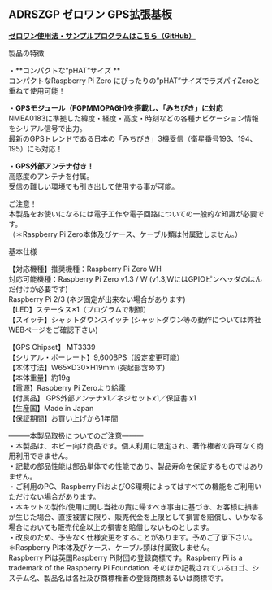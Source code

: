 <!--
---
name: ADRSZGP
class: board
type: other
formfactor: pHAT
manufacturer: BitTradeOne
description: ADRSZGP ゼロワン GPS拡張基板
url: http://bit-trade-one.co.jp/adrszgp/
github: https://github.com/bit-trade-one/RasPi-Zero-One-Series/tree/master/4th/ADRSZGP_GPS
buy: 
image: 'adrszgp.png'
pincount: 40
eeprom: no
power:
  '1':
  '2':
ground:
  '6':
  '9':
  '14':
  '20':
  '25':
  '30':
  '34':
  '39':
pin:
  '8':
    mode: uart
  '10':
    mode: uart
  '31':
    name: ShutDownSW
    mode: input
    active: low
  '37':
    name: StatusLED
    mode: output
    active: high
-->
ADRSZGP ゼロワン GPS拡張基板
--------------------

<!--
<img alt="" class="wp-image-8677" sizes="(max-width: 696px) 100vw, 696px" src="http://bit-trade-one.co.jp/wp/wp-content/uploads/2018/12/0dd687137ff34e4900abecc82b13d4b6.png" srcset="http://bit-trade-one.co.jp/wp/wp-content/uploads/2018/12/0dd687137ff34e4900abecc82b13d4b6.png 696w, http://bit-trade-one.co.jp/wp/wp-content/uploads/2018/12/0dd687137ff34e4900abecc82b13d4b6-300x129.png 300w"/>

![](data:image/svg+xml,%3Csvg%20xmlns=%22http://www.w3.org/2000/svg%22%20viewBox=%220%200%20%20%22%3E%3C/svg%3E)
-->

**[ゼロワン使用法・サンプルプログラムはこちら（GitHub）](https://github.com/bit-trade-one/RasPi-Zero-One-Series)**

製品の特徴

・**コンパクトな”pHAT”サイズ **          
コンパクトなRaspberry Pi Zero にぴったりの”pHAT”サイズでラズパイZeroと重ねて使用可能！

・**GPSモジュール（FGPMMOPA6H)を搭載し、「みちびき」に対応**  
NMEA0183に準拠した緯度・経度・高度・時刻などの各種ナビケーション情報をシリアル信号で出力。  
最新のGPSトレンドである日本の「みちびき」3機受信（衛星番号193、194、195）にも対応！

・**GPS外部アンテナ付き！**  
高感度のアンテナを付属。  
受信の難しい環境でも引き出して使用する事が可能。

<!--
<img alt="" class="wp-image-8678" sizes="(max-width: 696px) 100vw, 696px" src="http://bit-trade-one.co.jp/wp/wp-content/uploads/2018/12/68202e6d8973941d51560d8385770d50.png" srcset="http://bit-trade-one.co.jp/wp/wp-content/uploads/2018/12/68202e6d8973941d51560d8385770d50.png 696w, http://bit-trade-one.co.jp/wp/wp-content/uploads/2018/12/68202e6d8973941d51560d8385770d50-300x74.png 300w"/>

![](data:image/svg+xml,%3Csvg%20xmlns=%22http://www.w3.org/2000/svg%22%20viewBox=%220%200%20%20%22%3E%3C/svg%3E)
-->

ご注意！  
本製品をお使いになるには電子工作や電子回路についての一般的な知識が必要です。  
（＊Raspberry Pi Zero本体及びケース、ケーブル類は付属致しません。）    

基本仕様

【対応機種】推奨機種：Raspberry Pi Zero  WH  
      対応可能機種：Raspberry Pi Zero v1.3 / W  (v1.3,WにはGPIOピンヘッダのはんだ付けが必要です)  
             Raspberry Pi 2/3 (ネジ固定が出来ない場合があります)  
【LED】ステータス×1（プログラムで制御）  
【スイッチ】シャットダウンスイッチ (シャットダウン等の動作については弊社WEBページをご確認下さい)

【GPS Chipset】 MT3339  
【シリアル・ボーレート】9,600BPS（設定変更可能）  
【本体寸法】W65×D30×H19mm (突起部含めず)  
【本体重量】約19g  
【電源】Raspberry Pi Zeroより給電  
【付属品】 GPS外部アンテナx1／ネジセットx1／保証書 x1  
【生産国】Made in Japan  
【保証期間】お買い上げから1年間

―――本製品取扱についてのご注意―――         
・本製品は、ホビー向け商品です。個人利用に限定され、著作権者の許可なく商用利用できません。    
・記載の部品性能は部品単体での性能であり、製品寿命を保証するものではありません。     
・ご利用のPC、Raspberry PiおよびOS環境によってはすべての機能をご利用いただけない場合があります。   
・本キットの製作/使用に関し当社の責に帰すべき事由に基づき、お客様に損害が生じた場合、直接被害に限り、販売代金を上限として損害を賠償し、いかなる場合においても販売代金以上の損害を賠償しないものとします。  
・改良のため、予告なく仕様変更をすることがあります。予めご了承下さい。      
＊Raspberry Pi本体及びケース、ケーブル類は付属致しません。       
Raspberry Piは英国Raspberry Pi財団の登録商標です。Raspberry Pi is a trademark of the Raspberry Pi Foundation. そのほか記載されているロゴ、システム名、製品名は各社及び商標権者の登録商標あるいは商標です。
